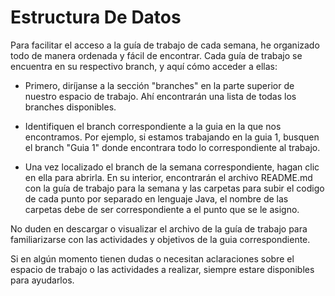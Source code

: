 # Estructura De Datos

Para facilitar el acceso a la guía de trabajo de cada semana, he organizado todo de manera ordenada y fácil de encontrar. Cada guía de trabajo se encuentra en su respectivo branch, y aquí cómo acceder a ellas:

- Primero, diríjanse a la sección "branches" en la parte superior de nuestro espacio de trabajo. Ahí encontrarán una lista de todas los branches disponibles.

- Identifiquen el branch correspondiente a la guia en la que nos encontramos. Por ejemplo, si estamos trabajando en la guia 1, busquen el branch "Guia 1" donde encontrara todo lo correspondiente al trabajo.

- Una vez localizado el branch de la semana correspondiente, hagan clic en ella para abrirla. En su interior, encontrarán el archivo README.md con la guía de trabajo para la semana y las carpetas para subir el codigo de cada punto por separado en lenguaje Java, el nombre de las carpetas debe de ser correspondiente a el punto que se le asigno.

No duden en descargar o visualizar el archivo de la guía de trabajo para familiarizarse con las actividades y objetivos de la guia correspondiente.

Si en algún momento tienen dudas o necesitan aclaraciones sobre el espacio de trabajo o las actividades a realizar, siempre estare disponibles para ayudarlos.
